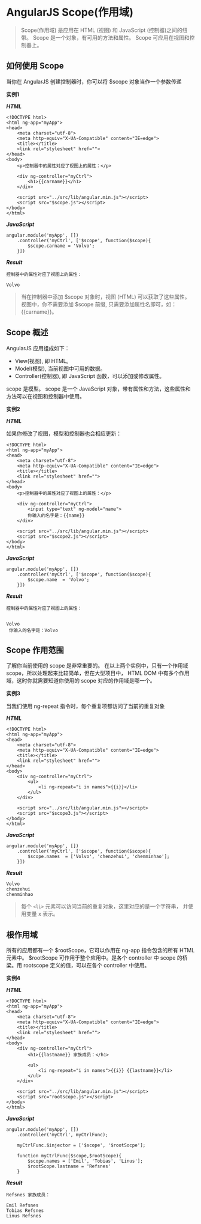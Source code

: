 # AngularJS Scope(作用域)

> Scope(作用域) 是应用在 HTML (视图) 和 JavaScript (控制器)之间的纽带。
Scope 是一个对象，有可用的方法和属性。
Scope 可应用在视图和控制器上。

## 如何使用 Scope

当你在 AngularJS 创建控制器时，你可以将 $scope 对象当作一个参数传递

**实例1**

***HTML***

```
<!DOCTYPE html>
<html ng-app="myApp">
<head>
	<meta charset="utf-8">
	<meta http-equiv="X-UA-Compatible" content="IE=edge">
	<title></title>
	<link rel="stylesheet" href="">
</head>
<body>
	<p>控制器中的属性对应了视图上的属性：</p>

	<div ng-controller="myCtrl">
		<h1>{{carname}}</h1>
	</div>

	<script src="../src/lib/angular.min.js"></script>
	<script src="$scope.js"></script>
</body>
</html>
```

***JavaScript***

```
angular.module('myApp', [])
	.controller('myCtrl', ['$scope', function($scope){
		$scope.carname = 'Volvo';
	}])
```

***Result***

```
控制器中的属性对应了视图上的属性：

Volvo
```

> 当在控制器中添加 $scope 对象时，视图 (HTML) 可以获取了这些属性。
视图中，你不需要添加 $scope 前缀, 只需要添加属性名即可，如： {{carname}}。

## Scope 概述

AngularJS 应用组成如下：

- View(视图), 即 HTML。
- Model(模型), 当前视图中可用的数据。
- Controller(控制器), 即 JavaScript 函数，可以添加或修改属性。

scope 是模型。
scope 是一个 JavaScript 对象，带有属性和方法，这些属性和方法可以在视图和控制器中使用。

**实例2**

***HTML***

如果你修改了视图，模型和控制器也会相应更新：

```
<!DOCTYPE html>
<html ng-app="myApp">
<head>
	<meta charset="utf-8">
	<meta http-equiv="X-UA-Compatible" content="IE=edge">
	<title></title>
	<link rel="stylesheet" href="">
</head>
<body>
	<p>控制器中的属性对应了视图上的属性：</p>

	<div ng-controller="myCtrl">
		<input type="text" ng-model="name">
		你输入的名字是：{{name}}
	</div>

	<script src="../src/lib/angular.min.js"></script>
	<script src="$scope2.js"></script>
</body>
</html>
```

***JavaScript***

```
angular.module('myApp', [])
	.controller('myCtrl', ['$scope', function($scope){
		$scope.name  = 'Volvo';
	}])
```

***Result***

```
控制器中的属性对应了视图上的属性：


Volvo
 你输入的名字是：Volvo
```

## Scope 作用范围

了解你当前使用的 scope 是非常重要的。
在以上两个实例中，只有一个作用域 scope，所以处理起来比较简单，但在大型项目中， HTML DOM 中有多个作用域，这时你就需要知道你使用的 scope 对应的作用域是哪一个。

**实例3**

当我们使用 ng-repeat 指令时，每个重复项都访问了当前的重复对象

***HTML***

```
<!DOCTYPE html>
<html ng-app="myApp">
<head>
	<meta charset="utf-8">
	<meta http-equiv="X-UA-Compatible" content="IE=edge">
	<title></title>
	<link rel="stylesheet" href="">
</head>
<body>
	<div ng-controller="myCtrl">
		<ul>
			<li ng-repeat="i in names">{{i}}</li>
		</ul>
	</div>

	<script src="../src/lib/angular.min.js"></script>
	<script src="$scope3.js"></script>
</body>
</html>
```

***JavaScript***

```
angular.module('myApp', [])
	.controller('myCtrl', ['$scope', function($scope){
		$scope.names  = ['Volvo', 'chenzehui', 'chenminhao'];
	}])
```

***Result***

```
Volvo
chenzehui
chenminhao
```

> 每个 `<li>` 元素可以访问当前的重复对象，这里对应的是一个字符串， 并使用变量 x 表示。

## 根作用域

所有的应用都有一个 $rootScope，它可以作用在 ng-app 指令包含的所有 HTML 元素中。
$rootScope 可作用于整个应用中。是各个 controller 中 scope 的桥梁。用 rootscope 定义的值，可以在各个 controller 中使用。

**实例4**

***HTML***

```
<!DOCTYPE html>
<html ng-app="myApp">
<head>
	<meta charset="utf-8">
	<meta http-equiv="X-UA-Compatible" content="IE=edge">
	<title></title>
	<link rel="stylesheet" href="">
</head>
<body>
	<div ng-controller="myCtrl">
		<h1>{{lastname}} 家族成员：</h1>

		<ul>
			<li ng-repeat="i in names">{{i}} {{lastname}}</li>
		</ul>
	</div>

	<script src="../src/lib/angular.min.js"></script>
	<script src="rootscope.js"></script>
</body>
</html>
```

***JavaScript***

```
angular.module('myApp', [])
	.controller('myCtrl', myCtrlFunc);

	myCtrlFunc.$injector = ['$scope', '$rootSocpe'];

	function myCtrlFunc($scope,$rootScope){
		$scope.names = ['Emil', 'Tobias', 'Linus'];
		$rootScope.lastname = 'Refsnes'
	}
```

***Result***

```
Refsnes 家族成员：

Emil Refsnes
Tobias Refsnes
Linus Refsnes
```